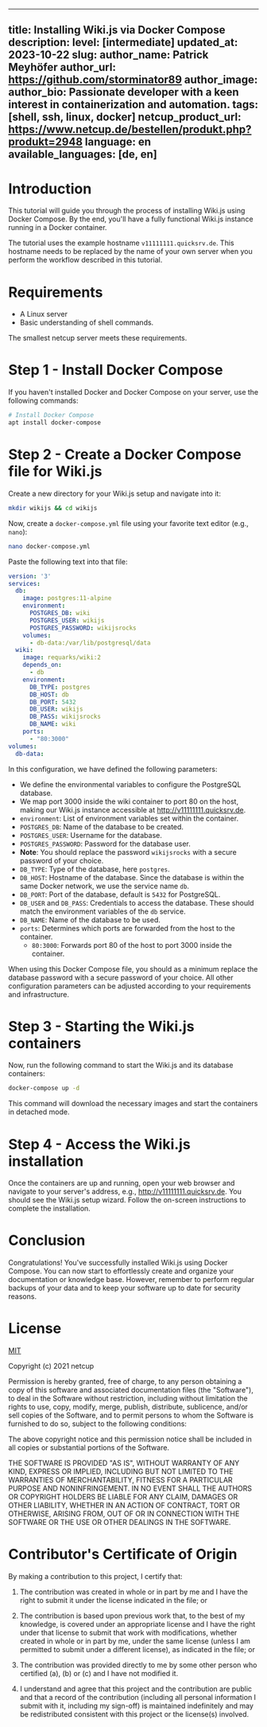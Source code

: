 

---
title: Installing Wiki.js via Docker Compose
description: 
level: [intermediate]
updated_at: 2023-10-22
slug: 
author_name: Patrick Meyhöfer
author_url: https://github.com/storminator89
author_image:
author_bio: Passionate developer with a keen interest in containerization and automation.
tags: [shell, ssh, linux, docker] 
netcup_product_url: https://www.netcup.de/bestellen/produkt.php?produkt=2948
language: en
available_languages: [de, en]
---

# Introduction

This tutorial will guide you through the process of installing Wiki.js using Docker Compose. By the end, you'll have a fully functional Wiki.js instance running in a Docker container.

The tutorial uses the example hostname `v11111111.quicksrv.de`. This hostname needs to be replaced by the name of your own server when you perform the workflow described in this tutorial.

# Requirements

- A Linux server 
- Basic understanding of shell commands.

The smallest netcup server meets these requirements.

# Step 1 - Install Docker Compose

If you haven't installed Docker and Docker Compose on your server, use the following commands:

```bash
# Install Docker Compose
apt install docker-compose
```

# Step 2 - Create a Docker Compose file for Wiki.js

Create a new directory for your Wiki.js setup and navigate into it:

```bash
mkdir wikijs && cd wikijs
```

Now, create a `docker-compose.yml` file using your favorite text editor (e.g., `nano`):

```bash
nano docker-compose.yml
```

Paste the following text into that file:

```yaml
version: '3'
services:
  db:
    image: postgres:11-alpine
    environment:
      POSTGRES_DB: wiki
      POSTGRES_USER: wikijs
      POSTGRES_PASSWORD: wikijsrocks
    volumes:
      - db-data:/var/lib/postgresql/data
  wiki:
    image: requarks/wiki:2
    depends_on:
      - db
    environment:
      DB_TYPE: postgres
      DB_HOST: db
      DB_PORT: 5432
      DB_USER: wikijs
      DB_PASS: wikijsrocks
      DB_NAME: wiki
    ports:
      - "80:3000"
volumes:
  db-data:
```

In this configuration, we have defined the following parameters:

- We define the environmental variables to configure the PostgreSQL database.
- We map port 3000 inside the wiki container to port 80 on the host, making our Wiki.js instance accessible at http://v11111111.quicksrv.de.
- `environment`: List of environment variables set within the container.
- `POSTGRES_DB`: Name of the database to be created.
- `POSTGRES_USER`: Username for the database.
- `POSTGRES_PASSWORD`: Password for the database user.
- **Note**: You should replace the password `wikijsrocks` with a secure password of your choice.
- `DB_TYPE`: Type of the database, here `postgres`.
- `DB_HOST`: Hostname of the database. Since the database is within the same Docker network, we use the service name `db`.
- `DB_PORT`: Port of the database, default is `5432` for PostgreSQL.
- `DB_USER` and `DB_PASS`: Credentials to access the database. These should match the environment variables of the `db` service.
- `DB_NAME`: Name of the database to be used.
- `ports`: Determines which ports are forwarded from the host to the container.
  - `80:3000`: Forwards port 80 of the host to port 3000 inside the container.

When using this Docker Compose file, you should as a minimum replace the database password with a secure password of your choice. All other configuration parameters can be adjusted according to your requirements and infrastructure.

# Step 3 - Starting the Wiki.js containers

Now, run the following command to start the Wiki.js and its database containers:

```bash
docker-compose up -d
```

This command will download the necessary images and start the containers in detached mode.

# Step 4 - Access the Wiki.js installation

Once the containers are up and running, open your web browser and navigate to your server's address, e.g., http://v11111111.quicksrv.de. You should see the Wiki.js setup wizard. Follow the on-screen instructions to complete the installation.

# Conclusion

Congratulations! You've successfully installed Wiki.js using Docker Compose. You can now start to effortlessly create and organize your documentation or knowledge base. However, remember to perform regular backups of your data and to keep your software up to date for security reasons.

# License

[MIT](https://github.com/netcup-community/community-tutorials/blob/main/LICENSE)

Copyright (c) 2021 netcup

Permission is hereby granted, free of charge, to any person obtaining a copy of this software and associated documentation files (the "Software"), to deal in the Software without restriction, including without limitation the rights to use, copy, modify, merge, publish, distribute, sublicence, and/or sell copies of the Software, and to permit persons to whom the Software is furnished to do so, subject to the following conditions:

The above copyright notice and this permission notice shall be included in all copies or substantial portions of the Software.

THE SOFTWARE IS PROVIDED "AS IS", WITHOUT WARRANTY OF ANY KIND, EXPRESS OR IMPLIED, INCLUDING BUT NOT LIMITED TO THE WARRANTIES OF MERCHANTABILITY, FITNESS FOR A PARTICULAR PURPOSE AND NONINFRINGEMENT. IN NO EVENT SHALL THE AUTHORS OR COPYRIGHT HOLDERS BE LIABLE FOR ANY CLAIM, DAMAGES OR OTHER LIABILITY, WHETHER IN AN ACTION OF CONTRACT, TORT OR OTHERWISE, ARISING FROM, OUT OF OR IN CONNECTION WITH THE SOFTWARE OR THE USE OR OTHER DEALINGS IN THE SOFTWARE.

# Contributor's Certificate of Origin
By making a contribution to this project, I certify that:

 1) The contribution was created in whole or in part by me and I have the right to submit it under the license indicated in the file; or

 2) The contribution is based upon previous work that, to the best of my knowledge, is covered under an appropriate license and I have the right under that license to submit that work with modifications, whether created in whole or in part by me, under the same license (unless I am permitted to submit under a different license), as indicated in the file; or

 3) The contribution was provided directly to me by some other person who certified (a), (b) or (c) and I have not modified it.

 4) I understand and agree that this project and the contribution are public and that a record of the contribution (including all personal information I submit with it, including my sign-off) is maintained indefinitely and may be redistributed consistent with this project or the license(s) involved.
